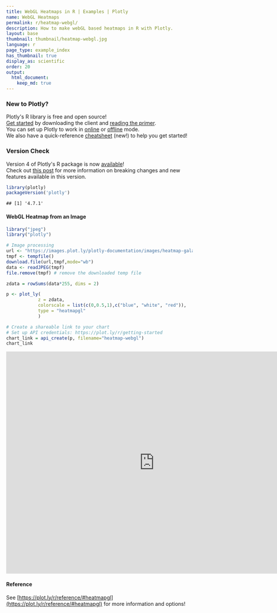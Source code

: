 ```yaml
---
title: WebGL Heatmaps in R | Examples | Plotly
name: WebGL Heatmaps
permalink: r/heatmap-webgl/
description: How to make webGL based heatmaps in R with Plotly.
layout: base
thumbnail: thumbnail/heatmap-webgl.jpg
language: r
page_type: example_index
has_thumbnail: true
display_as: scientific
order: 20
output:
  html_document:
    keep_md: true
---
```




### New to Plotly?

Plotly's R library is free and open source!<br>
[Get started](https://plot.ly/r/getting-started/) by downloading the client and [reading the primer](https://plot.ly/r/getting-started/).<br>
You can set up Plotly to work in [online](https://plot.ly/r/getting-started/#hosting-graphs-in-your-online-plotly-account) or [offline](https://plot.ly/r/offline/) mode.<br>
We also have a quick-reference [cheatsheet](https://images.plot.ly/plotly-documentation/images/r_cheat_sheet.pdf) (new!) to help you get started!

### Version Check

Version 4 of Plotly's R package is now [available](https://plot.ly/r/getting-started/#installation)!<br>
Check out [this post](http://moderndata.plot.ly/upgrading-to-plotly-4-0-and-above/) for more information on breaking changes and new features available in this version.


```r
library(plotly)
packageVersion('plotly')
```

```
## [1] '4.7.1'
```

#### WebGL Heatmap from an Image


```r
library("jpeg")
library("plotly")

# Image processing
url <- "https://images.plot.ly/plotly-documentation/images/heatmap-galaxy.jpg"
tmpf <- tempfile()
download.file(url,tmpf,mode="wb")
data <- readJPEG(tmpf)
file.remove(tmpf) # remove the downloaded temp file

zdata = rowSums(data*255, dims = 2)

p <- plot_ly(
            z = zdata,
            colorscale = list(c(0,0.5,1),c("blue", "white", "red")),
            type = "heatmapgl"
            )

# Create a shareable link to your chart
# Set up API credentials: https://plot.ly/r/getting-started
chart_link = api_create(p, filename="heatmap-webgl")
chart_link
```

<iframe src="https://plot.ly/~RPlotBot/5461.embed" width="800" height="600" id="igraph" scrolling="no" seamless="seamless" frameBorder="0"> </iframe>

#### Reference

See [https://plot.ly/r/reference/#heatmapgl](https://plot.ly/r/reference/#heatmapgl) for more information and options!
